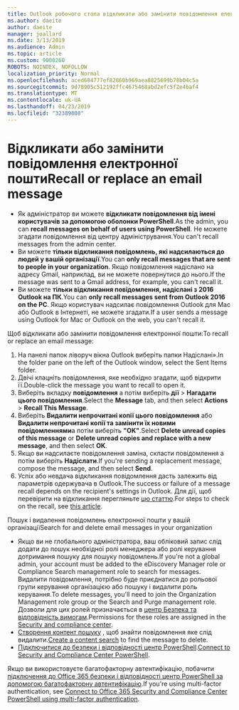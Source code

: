 ```yaml
---
title: Outlook робочого стола відкликати або замінити повідомлення електронної пошти
ms.author: daeite
author: daeite
manager: joallard
ms.date: 3/13/2019
ms.audience: Admin
ms.topic: article
ms.custom: 9000260
ROBOTS: NOINDEX, NOFOLLOW
localization_priority: Normal
ms.openlocfilehash: aced684777ef82860b969aea8825699b78b04c5a
ms.sourcegitcommit: 9d78905c512192ffc4675468abd2efc5f2e4baf4
ms.translationtype: MT
ms.contentlocale: uk-UA
ms.lasthandoff: 04/23/2019
ms.locfileid: "32389808"
---
```

# <a name="recall-or-replace-an-email-message"></a><span data-ttu-id="a9c76-102">Відкликати або замінити повідомлення електронної пошти</span><span class="sxs-lookup"><span data-stu-id="a9c76-102">Recall or replace an email message</span></span>

- <span data-ttu-id="a9c76-103">Як адміністратор ви можете **відкликати повідомлення від імені користувачів за допомогою оболонки PowerShell**.</span><span class="sxs-lookup"><span data-stu-id="a9c76-103">As the admin, you can **recall messages on behalf of users using PowerShell**.</span></span> <span data-ttu-id="a9c76-104">Не можете згадати повідомлення від центру адміністрування.</span><span class="sxs-lookup"><span data-stu-id="a9c76-104">You can't recall messages from the admin center.</span></span>
- <span data-ttu-id="a9c76-105">Ви можете **тільки відкликання повідомлень, які надсилаються до людей у вашій організації**.</span><span class="sxs-lookup"><span data-stu-id="a9c76-105">You can **only recall messages that are sent to people in your organization**.</span></span> <span data-ttu-id="a9c76-106">Якщо повідомлення надіслано на адресу Gmail, наприклад, ви не можете повернутися до нього.</span><span class="sxs-lookup"><span data-stu-id="a9c76-106">If the message was sent to a Gmail address, for example, you can't recall it.</span></span>
- <span data-ttu-id="a9c76-107">Ви можете **тільки відкликання повідомлення, надіслані з 2016 Outlook на ПК**.</span><span class="sxs-lookup"><span data-stu-id="a9c76-107">You can **only recall messages sent from Outlook 2016 on the PC**.</span></span> <span data-ttu-id="a9c76-108">Якщо користувач надсилає повідомлення Outlook для Mac або Outlook в Інтернеті, не можете згадати.</span><span class="sxs-lookup"><span data-stu-id="a9c76-108">If a user sends a message using Outlook for Mac or Outlook on the web, you can't recall it.</span></span>

<span data-ttu-id="a9c76-109">Щоб відкликати або замінити повідомлення електронної пошти:</span><span class="sxs-lookup"><span data-stu-id="a9c76-109">To recall or replace an email message:</span></span>

1. <span data-ttu-id="a9c76-110">На панелі папок ліворуч вікна Outlook виберіть папки Надіслані».</span><span class="sxs-lookup"><span data-stu-id="a9c76-110">In the folder pane on the left of the Outlook window, select the Sent Items folder.</span></span>
1. <span data-ttu-id="a9c76-111">Двічі клацніть повідомлення, яке необхідно згадати, щоб відкрити її.</span><span class="sxs-lookup"><span data-stu-id="a9c76-111">Double-click the message you want to recall to open it.</span></span>
1. <span data-ttu-id="a9c76-112">Виберіть вкладку **повідомлення** а потім виберіть **дії** > **Нагадати цього повідомлення**.</span><span class="sxs-lookup"><span data-stu-id="a9c76-112">Select the **Message** tab, and then select **Actions** > **Recall This Message**.</span></span>
1. <span data-ttu-id="a9c76-113">Виберіть **Видалити непрочитані копії цього повідомлення** або **Видалити непрочитані копії та замінити їх новими повідомленнями**а потім виберіть **"OK"**.</span><span class="sxs-lookup"><span data-stu-id="a9c76-113">Select **Delete unread copies of this message** or **Delete unread copies and replace with a new message**, and then select **OK**.</span></span>
1. <span data-ttu-id="a9c76-114">Якщо ви надсилаєте повідомлення заміна, скласти повідомлення а потім виберіть **Надіслати**.</span><span class="sxs-lookup"><span data-stu-id="a9c76-114">If you're sending a replacement message, compose the message, and then select **Send**.</span></span>
1. <span data-ttu-id="a9c76-115">Успіх або невдача відкликання повідомлення дасть залежить від параметрів одержувача в Outlook.</span><span class="sxs-lookup"><span data-stu-id="a9c76-115">The success or failure of a message recall depends on the recipient's settings in Outlook.</span></span> <span data-ttu-id="a9c76-116">Для дії, щоб перевірити на відкликання перегляньте [цю статтю](https://support.office.com/article/35027f88-d655-4554-b4f8-6c0729a723a0).</span><span class="sxs-lookup"><span data-stu-id="a9c76-116">For steps to check on the recall, see [this article](https://support.office.com/article/35027f88-d655-4554-b4f8-6c0729a723a0).</span></span>

<span data-ttu-id="a9c76-117">Пошук і видалення повідомлень електронної пошти у вашій організації</span><span class="sxs-lookup"><span data-stu-id="a9c76-117">Search for and delete email messages in your organization</span></span>

- <span data-ttu-id="a9c76-118">Якщо ви не глобального адміністратора, ваш обліковий запис слід додати до пошук необхідної ролі менеджера або ролі керування дотримання пошуку для пошуку повідомлень.</span><span class="sxs-lookup"><span data-stu-id="a9c76-118">If you're not a global admin, your account must be added to the eDiscovery Manager role or Compliance Search management role to search for messages.</span></span> <span data-ttu-id="a9c76-119">Видалити повідомлення, потрібно буде приєднатися до рольової групи керування організацією або пошуку і видалити роль керування.</span><span class="sxs-lookup"><span data-stu-id="a9c76-119">To delete messages, you'll need to join the Organization Management role group or the Search and Purge management role.</span></span> <span data-ttu-id="a9c76-120">Дозволи для цих ролей призначається в [центр Безпека та відповідність вимогам](https://go.microsoft.com/fwlink/?linkid=2083731).</span><span class="sxs-lookup"><span data-stu-id="a9c76-120">Permissions for these roles are assigned in the [Security and compliance center](https://go.microsoft.com/fwlink/?linkid=2083731).</span></span>
- <span data-ttu-id="a9c76-121">[Створення контент пошуку](https://docs.microsoft.com/office365/securitycompliance/content-search) , щоб знайти повідомлення яке слід видалити.</span><span class="sxs-lookup"><span data-stu-id="a9c76-121">[Create a content search](https://docs.microsoft.com/office365/securitycompliance/content-search) to find the message to delete.</span></span>
- <span data-ttu-id="a9c76-122">[Підключитися до безпеки і відповідності центр PowerShell](https://docs.microsoft.com/powershell/exchange/office-365-scc/connect-to-scc-powershell/connect-to-scc-powershell?view=exchange-ps).</span><span class="sxs-lookup"><span data-stu-id="a9c76-122">[Connect to Security and Compliance Center PowerShell](https://docs.microsoft.com/powershell/exchange/office-365-scc/connect-to-scc-powershell/connect-to-scc-powershell?view=exchange-ps).</span></span>

<span data-ttu-id="a9c76-123">Якщо ви використовуєте багатофакторну автентифікацію, побачити [підключення до Office 365 безпеки і відповідності центр PowerShell за допомогою багатофакторну автентифікацію](https://docs.microsoft.com/powershell/exchange/office-365-scc/connect-to-scc-powershell/mfa-connect-to-scc-powershell?view=exchange-ps).</span><span class="sxs-lookup"><span data-stu-id="a9c76-123">If you're using multi-factor authentication, see [Connect to Office 365 Security and Compliance Center PowerShell using multi-factor authentication](https://docs.microsoft.com/powershell/exchange/office-365-scc/connect-to-scc-powershell/mfa-connect-to-scc-powershell?view=exchange-ps).</span></span>